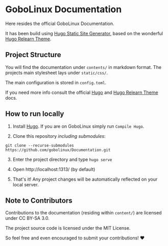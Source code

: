 # GoboLinux Documentation

Here resides the official GoboLinux Documentation.

It has been build using [Hugo Static Site Generator](https://gohugo.io/), based
on the wonderful
[Hugo Relearn Theme](https://mcshelby.github.io/hugo-theme-relearn/).

## Project Structure

You will find the documentation under `contents/` in markdown format. The
projects main stylesheet lays under `static/css/`.

The main configuration is stored in `config.toml`.

If you need more info consult the official
[Hugo](https://gohugo.io/documentation/) and
[Hugo Relearn Theme](https://mcshelby.github.io/hugo-theme-relearn/) docs.

## How to run locally

1. Install [Hugo](https://gohugo.io/). If you are on GoboLinux simply run
   `Compile Hugo`.

2. Clone this repository _including submodules_:

```shell
git clone --recurse-submodules https://github.com/gobolinux/Documentation.git
```

3. Enter the project directory and type `hugo serve`

4. Open http://localhost:1313/ (by default)

5. That's it! Any project changes will be automatically reflected on your local
   server.

## Note to Contributors

Contributions to the documentation (residing within `content/`) are licensed
under CC BY-SA 3.0.

The project source code is licensed under the MIT License.

So feel free and even encouraged to submit your contributions! ❤️
